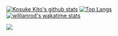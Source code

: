 [![Kosuke Kito's github stats](https://github-readme-stats.vercel.app/api?username=kitoko552&show_icons=true&show_icons=true&count_private=true&include_all_commits=true)](https://github.com/anuraghazra/github-readme-stats)
[![Top Langs](https://github-readme-stats.vercel.app/api/top-langs?username=kitoko552&show_icons=true&layout=compact&langs_count=10)](https://github.com/anuraghazra/github-readme-stats)  
[![willianrod's wakatime stats](https://github-readme-stats.vercel.app/api/wakatime?username=kitoko552&layout=compact)](https://github.com/anuraghazra/github-readme-stats)  

<img src="https://komarev.com/ghpvc/?username=kitoko552&color=blue&style=flat"/>
